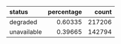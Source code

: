 | status      |   percentage |   count |
|:------------|-------------:|--------:|
| degraded    |      0.60335 |  217206 |
| unavailable |      0.39665 |  142794 |